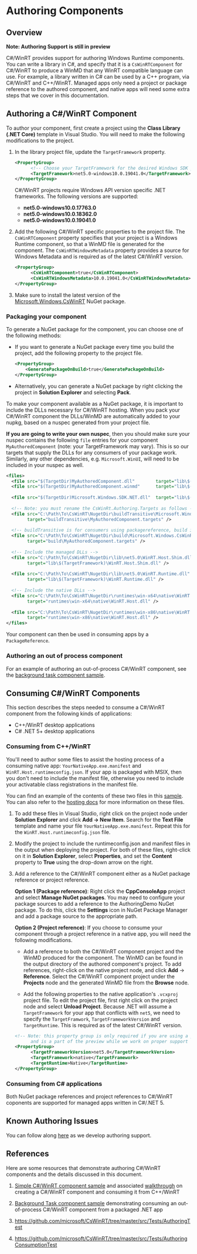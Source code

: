 # Authoring Components

## Overview

**Note: Authoring Support is still in preview**

C#/WinRT provides support for authoring Windows Runtime components. You can write a library in C#, and specify that it is a `CsWinRTComponent` for C#/WinRT to produce a WinMD that any WinRT compatible language can use. For example, a library written in C# can be used by a C++ program, via C#/WinRT and C++/WinRT.
Managed apps only need a project or package reference to the authored component, and native apps will need some extra steps that we cover in this documentation.

## Authoring a C#/WinRT Component

To author your component, first create a project using the **Class Library (.NET Core)** template in Visual Studio. You will need to make the following modifications to the project.

1. In the library project file, update the `TargetFramework` property.

      ```xml
      <PropertyGroup>
            <!-- Choose your TargetFramework for the desired Windows SDK projection -->
            <TargetFramework>net5.0-windows10.0.19041.0</TargetFramework>
      </PropertyGroup>
      ```

      C#/WinRT projects require Windows API version specific .NET frameworks. The following versions are supported:

      - **net5.0-windows10.0.17763.0**
      - **net5.0-windows10.0.18362.0**
      - **net5.0-windows10.0.19041.0**

2. Add the following C#/WinRT specific properties to the project file. The `CsWinRTComponent` property specifies that your project is a Windows Runtime component, so that a WinMD file is generated for the component. The `CsWinRTWindowsMetadata` property provides a source for Windows Metadata and is required as of the latest C#/WinRT version.

      ```xml
      <PropertyGroup>
            <CsWinRTComponent>true</CsWinRTComponent>
            <CsWinRTWindowsMetadata>10.0.19041.0</CsWinRTWindowsMetadata>
      </PropertyGroup>
      ```

3. Make sure to install the latest version of the [Microsoft.Windows.CsWinRT](https://www.nuget.org/packages/Microsoft.Windows.CsWinRT) NuGet package.

### Packaging your component

To generate a NuGet package for the component, you can choose one of the following methods:

* If you want to generate a NuGet package every time you build the project, add the following property to the project file.

    ```xml
    <PropertyGroup>
        <GeneratePackageOnBuild>true</GeneratePackageOnBuild>
    </PropertyGroup>
    ```

* Alternatively, you can generate a NuGet package by right clicking the project in **Solution Explorer** and selecting **Pack**.

To make your component available as a NuGet package, it is important to include the DLLs necessary for C#/WinRT hosting. 
When you pack your C#/WinRT component the DLLs/WinMD are automatically added to your nupkg, based on a nuspec generated from your project file.

**If you are going to write your own nuspec**, then you should make sure your nuspec contains the following ```file``` entries for your component ```MyAuthoredComponent``` (note: your TargetFramework may vary). This is so our targets that supply the DLLs for any consumers of your package work.  
Similarly, any other dependencies, e.g. `Microsoft.WinUI`, will need to be included in your nuspec as well.

``` xml
<files>
  <file src="$(TargetDir)MyAuthoredComponent.dll"        target="lib\$(TargetFramework)\MyAuthoredComponent.dll" />
  <file src="$(TargetDir)MyAuthoredComponent.winmd"      target="lib\$(TargetFramework)\winmd\MyAuthoredComponent.winmd" />
  
  <file src="$(TargetDir)Microsoft.Windows.SDK.NET.dll"  target="lib\$(TargetFramework)\Microsoft.Windows.SDK.NET.dll" />
   
  <!-- Note: you must rename the CsWinRt.Authoring.Targets as follows -->
  <file src="C:\Path\To\CsWinRT\NugetDir\buildTransitive\Microsoft.Windows.CsWinRT.Authoring.targets"   
        target="buildTransitive\MyAuthoredComponent.targets" />
        
  <!-- buildTransitive is for consumers using packagereference, build is for consumers using packages.config --> 
  <file src="C:\Path\To\CsWinRT\NugetDir\build\Microsoft.Windows.CsWinRT.Authoring.targets"       
        target="build\MyAuthoredComponent.targets" />
   
  <!-- Include the managed DLLs -->
  <file src="C:\Path\To\CsWinRT\NugetDir\lib\net5.0\WinRT.Host.Shim.dll"                                  
        target="lib\$(TargetFramework)\WinRT.Host.Shim.dll" />
    
  <file src="C:\Path\To\CsWinRT\NugetDir\lib\net5.0\WinRT.Runtime.dll"                                  
        target="lib\$(TargetFramework)\WinRT.Runtime.dll" />
    
  <!-- Include the native DLLs -->
  <file src="C:\Path\To\CsWinRT\NugetDir\runtimes\win-x64\native\WinRT.Host.dll"                                  
        target="runtimes\win-x64\native\WinRT.Host.dll" />
    
  <file src="C:\Path\To\CsWinRT\NugetDir\runtimes\win-x86\native\WinRT.Host.dll"                                  
        target="runtimes\win-x86\native\WinRT.Host.dll" />
</files>
```

Your component can then be used in consuming apps by a `PackageReference`.

### Authoring an out of process component

For an example of authoring an out-of-process C#/WinRT component, see the [background task component sample](https://github.com/microsoft/CsWinRT/tree/master/src/Samples/BgTaskComponent).

## Consuming C#/WinRT Components

This section describes the steps needed to consume a C#/WinRT component from the following kinds of applications:

- C++/WinRT desktop applications
- C# .NET 5+ desktop applications

### Consuming from C++/WinRT

You'll need to author some files to assist the hosting process of a consuming native app: `YourNativeApp.exe.manifest` and `WinRT.Host.runtimeconfig.json`. If your app is packaged with MSIX, then you don't need to include the manifest file, otherwise you need to include your activatable class registrations in the manifest file.

You can find an example of the contents of these two files in this [sample](https://github.com/microsoft/CsWinRT/tree/master/src/Samples/AuthoringDemo/CppConsoleApp). You can also refer to the [hosting docs](https://github.com/microsoft/CsWinRT/blob/master/docs/hosting.md) for more information on these files.

1. To add these files in Visual Studio, right click on the project node under **Solution Explorer** and click **Add -> New Item**. Search for the **Text File** template and name your file `YourNativeApp.exe.manifest`. Repeat this for the `WinRT.Host.runtimeconfig.json` file.

2. Modify the project to include the runtimeconfig.json and manifest files in the output when deploying the project. For both of these files, right-click on it in **Solution Explorer**, select **Properties**, and set the **Content** property to **True** using the drop-down arrow on the right.

3. Add a reference to the C#/WinRT component either as a NuGet package reference or project reference.

      **Option 1 (Package reference)**: Right click the **CppConsoleApp** project and select **Manage NuGet packages**. You may need to configure your package sources to add a reference to the AuthoringDemo NuGet package. To do this, click the **Settings** icon in NuGet Package Manager and add a package source to the appropriate path.

      **Option 2 (Project reference)**: If you choose to consume your component through a project reference in a native app, you will need the following modifications.
      
      -  Add a reference to both the C#/WinRT component project and the WinMD produced for the component. The WinMD can be found in the output directory of the authored component's project. To add references, right-click on the native project node, and click **Add** -> **Reference**. Select the C#/WinRT component project under the **Projects** node and the generated WinMD file from the **Browse** node.

      - Add the following properties to the native application's `.vcxproj` project file. To edit the project file, first right click on the project node and select **Unload Project**. Because .NET will assume a `TargetFramework` for your app that conflicts with `net5`, we need to specify the `TargetFramwork`, `TargetFrameworkVersion` and `TargetRuntime`. 
      This is required as of the latest C#/WinRT version.

      ```xml
      <!-- Note: this property group is only required if you are using a project reference, 
            and is a part of the preview while we work on proper support -->
      <PropertyGroup>
            <TargetFrameworkVersion>net5.0</TargetFrameworkVersion>
            <TargetFramework>native</TargetFramework>
            <TargetRuntime>Native</TargetRuntime>
      </PropertyGroup>
      ```

### Consuming from C# applications

Both NuGet package references and project references to C#/WinRT coponents are supported for managed apps written in C#/.NET 5.

## Known Authoring Issues

You can follow along [here](https://github.com/microsoft/CsWinRT/issues/663) as we develop authoring support.

## References

Here are some resources that demonstrate authoring C#/WinRT components and the details discussed in this document.

1. [Simple C#/WinRT component sample](https://github.com/microsoft/CsWinRT/tree/master/src/Samples/AuthoringDemo) and associated [walkthrough](https://docs.microsoft.com/en-us/windows/uwp/csharp-winrt/create-windows-runtime-component-cswinrt) on creating a C#/WinRT component and consuming it from C++/WinRT

2. [Background Task component sample](https://github.com/microsoft/CsWinRT/tree/master/src/Samples/BgTaskComponent) demonstrating consuming an out-of-process C#/WinRT component from a packaged .NET app

3. https://github.com/microsoft/CsWinRT/tree/master/src/Tests/AuthoringTest

4. https://github.com/microsoft/CsWinRT/tree/master/src/Tests/AuthoringConsumptionTest